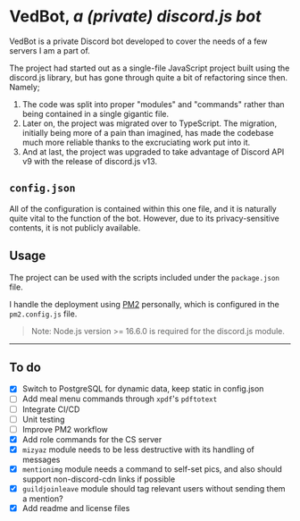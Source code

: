 # VedBot, *a (private) discord.js bot*

VedBot is a private Discord bot developed to cover the needs of a few servers I am a part of.

The project had started out as a single-file JavaScript project built using the discord.js library, but has gone through quite a bit of refactoring since then. Namely;

1. The code was split into proper "modules" and "commands" rather than being contained in a single gigantic file.
2. Later on, the project was migrated over to TypeScript. The migration, initially being more of a pain than imagined, has made the codebase much more reliable thanks to the excruciating work put into it.
3. And at last, the project was upgraded to take advantage of Discord API v9 with the release of discord.js v13.

## `config.json`

All of the configuration is contained within this one file, and it is naturally quite vital to the function of the bot. However, due to its privacy-sensitive contents, it is not publicly available.

## Usage

The project can be used with the scripts included under the `package.json` file.

I handle the deployment using [PM2](https://pm2.keymetrics.io/) personally, which is configured in the `pm2.config.js` file.

> Note: Node.js version >= 16.6.0 is required for the discord.js module.

---

## To do

- [x] Switch to PostgreSQL for dynamic data, keep static in config.json
- [ ] Add meal menu commands through `xpdf`'s `pdftotext`
- [ ] Integrate CI/CD
- [ ] Unit testing
- [ ] Improve PM2 workflow
- [x] Add role commands for the CS server
- [x] `mizyaz` module needs to be less destructive with its handling of messages
- [x] `mentionimg` module needs a command to self-set pics, and also should support non-discord-cdn links if possible
- [x] `guildjoinleave` module should tag relevant users without sending them a mention?
- [x] Add readme and license files

